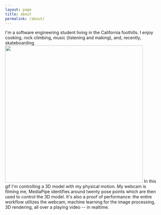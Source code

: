 ```yaml
---
layout: page
title: about
permalink: /about/
---
```

I'm a software engineering student living in the California foothills. I enjoy cooking, rock climbing,  music (listening and making), and, recently, skateboarding. 
<image src="/assets/images/joint-control-3d-model.gif" width="450" /> 
In this gif I'm controlling a 3D model with my physical motion. My webcam is filming me, MediaPipe identifies around twenty pose points which are then used to control the 3D model.
It's also a proof of performance: the entire workflow utilizes the webcam, machine learning for the image processing, 3D rendering, all over a playing video -- in realtime.   